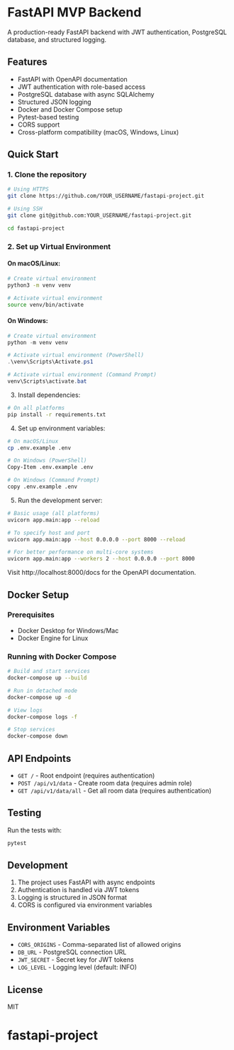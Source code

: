 # FastAPI MVP Backend

A production-ready FastAPI backend with JWT authentication, PostgreSQL database, and structured logging.

## Features

- FastAPI with OpenAPI documentation
- JWT authentication with role-based access
- PostgreSQL database with async SQLAlchemy
- Structured JSON logging
- Docker and Docker Compose setup
- Pytest-based testing
- CORS support
- Cross-platform compatibility (macOS, Windows, Linux)

## Quick Start

### 1. Clone the repository

```bash
# Using HTTPS
git clone https://github.com/YOUR_USERNAME/fastapi-project.git

# Using SSH
git clone git@github.com:YOUR_USERNAME/fastapi-project.git

cd fastapi-project
```

### 2. Set up Virtual Environment

#### On macOS/Linux:
```bash
# Create virtual environment
python3 -m venv venv

# Activate virtual environment
source venv/bin/activate
```

#### On Windows:
```powershell
# Create virtual environment
python -m venv venv

# Activate virtual environment (PowerShell)
.\venv\Scripts\Activate.ps1

# Activate virtual environment (Command Prompt)
venv\Scripts\activate.bat
```

3. Install dependencies:

```bash
# On all platforms
pip install -r requirements.txt
```

4. Set up environment variables:

```bash
# On macOS/Linux
cp .env.example .env

# On Windows (PowerShell)
Copy-Item .env.example .env

# On Windows (Command Prompt)
copy .env.example .env
```

5. Run the development server:

```bash
# Basic usage (all platforms)
uvicorn app.main:app --reload

# To specify host and port
uvicorn app.main:app --host 0.0.0.0 --port 8000 --reload

# For better performance on multi-core systems
uvicorn app.main:app --workers 2 --host 0.0.0.0 --port 8000
```

Visit http://localhost:8000/docs for the OpenAPI documentation.

## Docker Setup

### Prerequisites

- Docker Desktop for Windows/Mac
- Docker Engine for Linux

### Running with Docker Compose

```bash
# Build and start services
docker-compose up --build

# Run in detached mode
docker-compose up -d

# View logs
docker-compose logs -f

# Stop services
docker-compose down
```

## API Endpoints

- `GET /` - Root endpoint (requires authentication)
- `POST /api/v1/data` - Create room data (requires admin role)
- `GET /api/v1/data/all` - Get all room data (requires authentication)

## Testing

Run the tests with:

```bash
pytest
```

## Development

1. The project uses FastAPI with async endpoints
2. Authentication is handled via JWT tokens
3. Logging is structured in JSON format
4. CORS is configured via environment variables

## Environment Variables

- `CORS_ORIGINS` - Comma-separated list of allowed origins
- `DB_URL` - PostgreSQL connection URL
- `JWT_SECRET` - Secret key for JWT tokens
- `LOG_LEVEL` - Logging level (default: INFO)

## License

MIT
# fastapi-project
